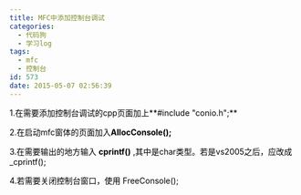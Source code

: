 ```yaml
---
title: MFC中添加控制台调试
categories:
  - 代码狗
  - 学习log
tags:
  - mfc
  - 控制台
id: 573
date: 2015-05-07 02:56:39
---
```


<span style="color: #000000;">1.在需要添加控制台调试的cpp页面加上**#include "conio.h";**</span>

<span style="color: #000000;">2.在启动mfc窗体的页面加入**AllocConsole();**</span>

<span style="color: #000000;">3.在需要输出的地方输入 **cprintf()** ,其中是char类型。若是vs2005之后，应改成_cprintf();</span>

<span style="color: #000000;">4.若需要关闭控制台窗口，使用 FreeConsole();</span>